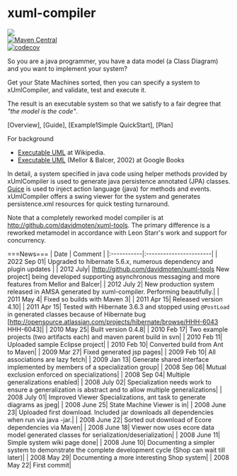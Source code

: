 # xuml-compiler
<a href="https://github.com/davidmoten/xuml-compiler/actions/workflows/ci.yml"><img src="https://github.com/davidmoten/xuml-compiler/actions/workflows/ci.yml/badge.svg"/></a><br/>
[![Maven Central](https://maven-badges.herokuapp.com/maven-central/com.github.davidmoten/xuml-compiler-runtime/badge.svg?style=flat)](https://maven-badges.herokuapp.com/maven-central/com.github.davidmoten/xuml-compiler)<br/>
[![codecov](https://codecov.io/gh/davidmoten/xuml-compiler/branch/master/graph/badge.svg)](https://codecov.io/gh/davidmoten/xuml-compiler)<br/>

So you are a java programmer, you have a data model (a Class Diagram) and you want to implement your system?

Get your State Machines sorted, then you can specify a system to xUmlCompiler, and validate, test and execute it.

The result is an executable system so that we satisfy to a fair degree that _"the model is the code"_.

[Overview], [Guide], [Example1Simple QuickStart], [Plan]

For background 
 * [Executable UML](http://en.wikipedia.org/wiki/Executable_UML) at Wikipedia.
 * [Executable UML](http://books.google.com.au/books?id=zBS0aWNjBqcC&printsec=frontcover&dq=mellor+balcer&sig=d0MsWNbJjscwjy4Uj1w6YZls-uc) (Mellor & Balcer, 2002) at Google Books

In detail, a system specified in java code using helper methods provided by xUmlCompiler is used to generate java persistence annotated (JPA) classes. [Guice](https://github.com/google/guice) is used to inject action language (java) for methods and events. xUmlCompiler offers a swing viewer for the system and generates persistence.xml resources for quick testing turnaround. 

Note that a completely reworked model compiler is at http://github.com/davidmoten/xuml-tools. The primary difference is a reworked metamodel in accordance with Leon Starr's work and support for concurrency.

===News===
| Date      | Comment     |
|:-----------|:-----------------------|
| 2022 Sep 01|  Upgraded to hibernate 5.6.x, numerous dependency and plugin updates |
| 2012 July|  [http://github.com/davidmoten/xuml-tools New project] being developed supporting asynchronous messaging and more features from Mellor and Balcer| 
| 2012 July 2| New production system released in AMSA generated by xuml-compiler. Performing beautifully.| 
| 2011 May 4| Fixed so builds with Maven 3| 
| 2011 Apr 15| Released version 4.10| 
| 2011 Apr 15| Tested with Hibernate 3.6.3 and stopped using `@PostLoad` in generated classes because of Hibernate bug [http://opensource.atlassian.com/projects/hibernate/browse/HHH-6043 HHH-6043]| 
| 2010 May 25| Built version 0.4.8| 
| 2010 Feb 17| Two example projects (two artifacts each) and maven parent build in svn| 
| 2010 Feb 11| Uploaded sample Eclipse project| 
| 2010 Feb 10| Converted build from Ant to Maven| 
| 2009 Mar 27| Fixed generated jsp pages| 
| 2009 Feb 10| All associations are lazy fetch| 
| 2009 Jan 13| Generate shared interface implemented by members of a specialization group| 
| 2008 Sep 06| Mutual exclusion enforced on specializations| 
| 2008 Sep 04| Multiple generalizations enabled| 
| 2008 July 02| Specialization needs work to ensure a generalization is abstract and to allow multiple generalizations| 
| 2008 July 01| Improved Viewer Specializations, ant task to generate diagrams as jpeg| 
| 2008 June 25| State Machine Viewer is in| 
| 2008 June 23| Uploaded first download. Included jar downloads all dependencies when run via java -jar.| 
| 2008 June 22| Sorted out download of Ecore dependencies via Maven| 
| 2008 June 18| Viewer now uses ecore data model generated classes for serialization/deserialization| 
| 2008 June 11| Simple system wiki page done| 
| 2008 June 10| Documenting a simpler system to demonstrate the complete development cycle (Shop can wait till later)| 
| 2008 May 29| Documenting a more interesting Shop system| 
| 2008 May 22| First commit| 






